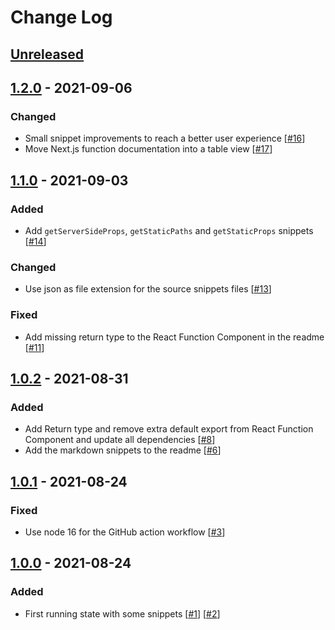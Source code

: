 # Change Log

## [Unreleased]

## [1.2.0] - 2021-09-06

### Changed

- Small snippet improvements to reach a better user experience [[#16](https://github.com/mheob/vscode-snippets/pull/16)]
- Move Next.js function documentation into a table view [[#17](https://github.com/mheob/vscode-snippets/pull/17)]

## [1.1.0] - 2021-09-03

### Added

- Add `getServerSideProps`, `getStaticPaths` and `getStaticProps` snippets [[#14](https://github.com/mheob/vscode-snippets/pull/14)]

### Changed

- Use json as file extension for the source snippets files [[#13](https://github.com/mheob/vscode-snippets/pull/13)]

### Fixed

- Add missing return type to the React Function Component in the readme [[#11](https://github.com/mheob/vscode-snippets/pull/11)]

## [1.0.2] - 2021-08-31

### Added

- Add Return type and remove extra default export from React Function Component and update all dependencies [[#8](https://github.com/mheob/vscode-snippets/pull/8)]
- Add the markdown snippets to the readme [[#6](https://github.com/mheob/vscode-snippets/pull/6)]

## [1.0.1] - 2021-08-24

### Fixed

- Use node 16 for the GitHub action workflow [[#3](https://github.com/mheob/vscode-snippets/pull/3)]

## [1.0.0] - 2021-08-24

### Added

- First running state with some snippets [[#1](https://github.com/mheob/vscode-snippets/pull/1)] [[#2](https://github.com/mheob/vscode-snippets/pull/2)]

[unreleased]: https://github.com/mheob/vscode-snippets/compare/v1.2.0...HEAD
[1.2.0]: https://github.com/mheob/vscode-snippets/compare/v1.1.0...v1.2.0
[1.1.0]: https://github.com/mheob/vscode-snippets/compare/v1.0.2...v1.1.0
[1.0.2]: https://github.com/mheob/vscode-snippets/compare/v1.0.1...v1.0.2
[1.0.1]: https://github.com/mheob/vscode-snippets/compare/v1.0.0...v1.0.1
[1.0.0]: https://github.com/mheob/vscode-snippets/releases/tag/v1.0.0
